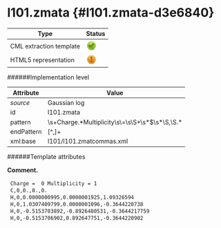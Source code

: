 # l101.zmata {#l101.zmata-d3e6840}


| Type                                                                                                                                                                                                  | Status                                                                                                                                                                                                |
|----|----|
| CML extraction template                                                                                                                                                                               | ![](/imgs/Total.png)                                                                                                                                                                                  |
| HTML5 representation                                                                                                                                                                                  | ![](/imgs/Partial.png)                                                                                                                                                                                |

######Implementation level

| Attribute                                                                                                                                                                                             | Value                                                                                                                                                                                                 |
|----|----|
| *source*                                                                                                                                                                                              | Gaussian log                                                                                                                                                                                          |
| id                                                                                                                                                                                                    | l101.zmata                                                                                                                                                                                            |
| pattern                                                                                                                                                                                               | \\s+Charge.\*Multiplicity\\s\\=\\s\\S+\\s\*\$\\s\*\\S,\\S.\*                                                                                                                                          |
| endPattern                                                                                                                                                                                            | \[\^,\]+                                                                                                                                                                                              |
| xml:base                                                                                                                                                                                              | l101/l101.zmatcommas.xml                                                                                                                                                                              |

######Template attributes

**Comment.**

     Charge =  0 Multiplicity = 1
     C,0,0.,0.,0.
     H,0,0.0000000995,0.0000001925,1.09326594
     H,0,1.0307409799,0.0000001096,-0.3644220738
     H,0,-0.5153703892,-0.8926480531,-0.3644217759
     H,0,-0.5153706902,0.892647751,-0.3644220902
      
